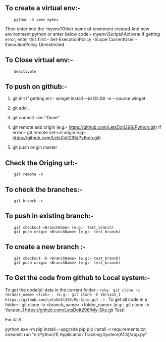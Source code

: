 ## To create a virtual env:-
		python -m venv myenv
Then enter into the ‘myenv’/Other name of envirment created And new environment python
 or enter below code:-
myenv\Scripts\Activate
if getting error, enter this first:-
		Set-ExecutionPolicy -Scope CurrentUser -ExecutionPolicy Unrestricted

## To Close virtual env:-
		deactivate



## To push on github:-
1)	git init
if getting err:- winget install --id Git.Git -e --source winget
2)	git add .

3)	git commit -am "Done"

4)	git remote add origin <link> (e.g:- https://github.com/LetsDoIt298/Python.git)
If error:-  git remote set-url origin <link> e.g:- https://github.com/LetsDoIt298/Python.git)

5)	git push origin master


## Check the Origing url:-
		git remote -v

## To check the branches:-
		git branch -r

## To push in existing branch:-
		git checkout <BranchName> (e.g:- test_branch)
		git push origin <BranchName> (e.g:- test_branch)

## To create a new branch :-
		git checkout -b <BranchName> (e.g:- test_branch)
		git push origin <BranchName> (e.g:- test_branch)

## To Get the code from github to Local system:-
To get the code/all data in the current folder:-
		```ruby 
  		git clone -b <branck_name> <link> . (e.g:- git clone -b Version_1  https://github.com/LetsDoIt298/My-Site.git .)
    		```
To get all code in a folder:-
		git clone -b <branch_name>  <link> <folder_name> (e.g:- git clone -b Version_1  https://github.com/LetsDoIt298/My-Site.git Test)




For ATS

python.exe -m pip install --upgrade pip
pip install -r requirements.txt
streamlit run "e:/Python/1) Application Tracking System(ATS)/app.py"

